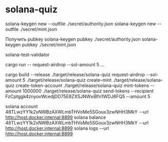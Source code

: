 # solana-quiz

solana-keygen new --outfile ./secret/authority.json
solana-keygen new --outfile ./secret/mint.json

Получить pubkey
solana-keygen pubkey ./secret/authority.json
solana-keygen pubkey ./secret/mint.json

solana-test-validator

cargo run -- request-airdrop --sol-amount 5
...

cargo build --release
./target/release/solana-quiz request-airdrop --sol-amount 5
./target/release/solana-quiz create-mint
./target/release/solana-quiz create-token-account
./target/release/solana-quiz mint-tokens --amount 1000000
./target/release/solana-quiz send-tokens --recipient FzCptggk4znyovWcedjDD75E8ZXSJNWxiBfn1WDJ6FQ5 --amount 5

solana account 48TLwzYY1k2xNWBzAXWLmbTHVoMe5SGoux3zwNHH3MkY --url http://host.docker.internal:8899
solana balance 48TLwzYY1k2xNWBzAXWLmbTHVoMe5SGoux3zwNHH3MkY --url http://host.docker.internal:8899
solana logs --url http://host.docker.internal:8899